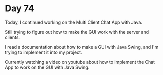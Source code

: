 # Day 74

Today, I continued working on the Multi Client Chat App with Java.

Still trying to figure out how to make the GUI work with the server and clients.

I read a documentation about how to make a GUI with Java Swing, and I'm trying to implement it into my project.

Currently watching a video on youtube about how to implement the Chat App to work on the GUI with Java Swing.
